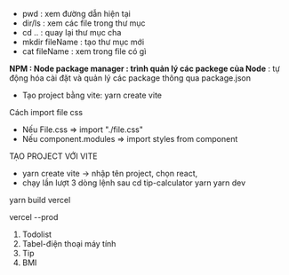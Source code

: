 - pwd : xem đường dẫn hiện tại
- dir/ls : xem các file trong thư mục
- cd .. : quay lại thư mục cha
- mkdir fileName : tạo thư mục mới
- cat fileName : xem trong file có gì

**NPM : Node package manager : trình quản lý các packege của Node** : tự động hóa cài đặt và quản lý các package thông qua package.json

- Tạo project bằng vite: yarn create vite

Cách import file css

- Nếu File.css => import "./file.css"
- Nếu component.modules => import styles from component

TẠO PROJECT VỚI VITE

- yarn create vite
  -> nhập tên project, chọn react,
- chạy lần lượt 3 dòng lệnh sau
  cd tip-calculator
  yarn
  yarn dev

yarn build
vercel

vercel --prod

1. Todolist
2. Tabel-điện thoại máy tính
3. Tip
4. BMI
